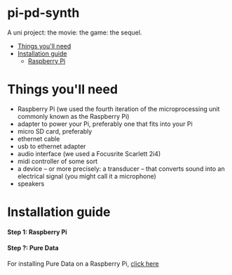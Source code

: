 # pi-pd-synth
A uni project: the movie: the game: the sequel.

- [Things you'll need](#things-youll-need)
- [Installation guide](#installation-guide)
  - [Raspberry Pi](#step-1-raspberry-pi)

# Things you'll need
- Raspberry Pi (we used the fourth iteration of the microprocessing unit commonly known as the Raspberry Pi)
- adapter to power your Pi, preferably one that fits into your Pi
- micro SD card, preferably 
- ethernet cable
- usb to ethernet adapter
- audio interface (we used a Focusrite Scarlett 2i4)
- midi controller of some sort
- a device – or more precisely: a transducer – that converts sound into an electrical signal (you might call it a microphone)
- speakers

# Installation guide
#### Step 1: Raspberry Pi



#### Step ?: Pure Data
For installing Pure Data on a Raspberry Pi, [click here](https://github.com/jonwwilkes/purr-data#build-guide)
